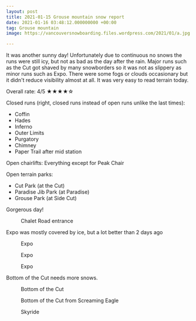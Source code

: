 ```yaml
---
layout: post
title: 2021-01-15 Grouse mountain snow report
date: 2021-01-16 03:48:12.000000000 +00:00
tag: Grouse mountain
image: https://vancouversnowboarding.files.wordpress.com/2021/01/a.jpg

---
```

<!-- wp:paragraph -->
<p>It was another sunny day! Unfortunately due to continuous no snows the runs were still icy, but not as bad as the day after the rain. Major runs such as the Cut got shaved by many snowborders so it was not as slippery as minor runs such as Expo. There were some fogs or clouds occasionary but it didn't reduce visibility almost at all. It was very easy to read terrain today.</p>
<!-- /wp:paragraph -->

<!-- wp:paragraph -->
<p>Overall rate: 4/5 ★★★★☆</p>
<!-- /wp:paragraph -->

<!-- wp:paragraph -->
<p>Closed runs (right, closed runs instead of open runs unlike the last times):</p>
<!-- /wp:paragraph -->

<!-- wp:list -->
<ul><li><span style="font-family:var(--font-base, &quot;PT Sans&quot;, -apple-system, BlinkMacSystemFont, &quot;Segoe UI&quot;, &quot;Roboto&quot;, &quot;Oxygen&quot;, &quot;Ubuntu&quot;, &quot;Cantarell&quot;, &quot;Fira Sans&quot;, &quot;Droid Sans&quot;, &quot;Helvetica Neue&quot;, sans-serif);">Coffin</span></li><li>Hades</li><li>Inferno</li><li>Outer Limits</li><li>Purgatory</li><li>Chimney</li><li>Paper Trail after mid station</li></ul>
<!-- /wp:list -->

<!-- wp:paragraph -->
<p>Open chairlifts: Everything except for Peak Chair</p>
<!-- /wp:paragraph -->

<!-- wp:paragraph -->
<p>Open terrain parks:</p>
<!-- /wp:paragraph -->

<!-- wp:list -->
<ul><li>Cut Park (at the Cut)</li><li>Paradise Jib Park (at Paradise)</li><li>Grouse Park (at Side Cut)</li></ul>
<!-- /wp:list -->

<!-- wp:paragraph -->
<p> Gorgerous day!</p>
<!-- /wp:paragraph -->

<!-- wp:image {"id":236,"sizeSlug":"large","linkDestination":"none"} -->
<figure class="wp-block-image size-large"><img src="https://vancouversnowboarding.files.wordpress.com/2021/01/pxl_20210115_173932354.mp_.jpg?w=1024" alt="" class="wp-image-236" /><figcaption>Chalet Road entrance</figcaption></figure>
<!-- /wp:image -->

<!-- wp:paragraph -->
<p>Expo was mostly covered by ice, but a lot better than 2 days ago</p>
<!-- /wp:paragraph -->

<!-- wp:image {"id":237,"sizeSlug":"large","linkDestination":"none"} -->
<figure class="wp-block-image size-large"><img src="https://vancouversnowboarding.files.wordpress.com/2021/01/pxl_20210115_203942098.jpg?w=1024" alt="" class="wp-image-237" /><figcaption>Expo</figcaption></figure>
<!-- /wp:image -->

<!-- wp:image {"id":238,"sizeSlug":"large","linkDestination":"none"} -->
<figure class="wp-block-image size-large"><img src="https://vancouversnowboarding.files.wordpress.com/2021/01/pxl_20210115_203945113.jpg?w=1024" alt="" class="wp-image-238" /><figcaption>Expo</figcaption></figure>
<!-- /wp:image -->

<!-- wp:image {"id":239,"sizeSlug":"large","linkDestination":"none"} -->
<figure class="wp-block-image size-large"><img src="https://vancouversnowboarding.files.wordpress.com/2021/01/pxl_20210115_203949325.jpg?w=1024" alt="" class="wp-image-239" /><figcaption>Expo</figcaption></figure>
<!-- /wp:image -->

<!-- wp:paragraph -->
<p>Bottom of the Cut needs more snows.</p>
<!-- /wp:paragraph -->

<!-- wp:image {"id":240,"sizeSlug":"large","linkDestination":"none"} -->
<figure class="wp-block-image size-large"><img src="https://vancouversnowboarding.files.wordpress.com/2021/01/pxl_20210115_205602294.mp_.jpg?w=1024" alt="" class="wp-image-240" /><figcaption>Bottom of the Cut</figcaption></figure>
<!-- /wp:image -->

<!-- wp:image {"id":241,"sizeSlug":"large","linkDestination":"none"} -->
<figure class="wp-block-image size-large"><img src="https://vancouversnowboarding.files.wordpress.com/2021/01/pxl_20210115_205607154.jpg?w=1024" alt="" class="wp-image-241" /><figcaption>Bottom of the Cut from Screaming Eagle</figcaption></figure>
<!-- /wp:image -->

<!-- wp:image -->
<figure class="wp-block-image"><img src="https://lh3.googleusercontent.com/pw/ACtC-3ddR1l2ZYSPdrLUfRBE7QTOblsdrIttvVszVep52NrG6nneS3e90i3xdPs1s4jeylESokwqwyM5T5IQ0Xnw3LtlxbC49Xhp2SqqOY37Pqn6XkoedH-eNexNPbOmN_3wQgGSq3R0CN2sMzTFVhGw8npF=w1738-h1303-no?authuser=0" alt="" /><figcaption>Skyride</figcaption></figure>
<!-- /wp:image -->
